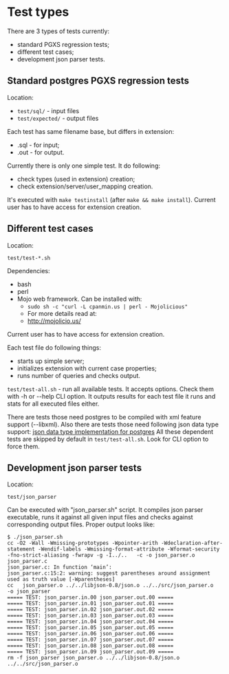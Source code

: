 Test types
==========

There are 3 types of tests currently:

  * standard PGXS regression tests;
  * different test cases;
  * development json parser tests.

Standard postgres PGXS regression tests
---------------------------------------

Location:

  * `test/sql/` - input files
  * `test/expected/` - output files

Each test has same filename base, but differs in extension:

  * .sql - for input;
  * .out - for output.

Currently there is only one simple test. It do following:

  * check types (used in extension) creation;
  * check extension/server/user_mapping creation.

It's executed with `make testinstall` (after `make && make install`). Current user has to have access for extension creation.

Different test cases
--------------------

Location:

`test/test-*.sh`

Dependencies:

  * bash
  * perl
  * Mojo web framework. Can be installed with:
      * `sudo sh -c "curl -L cpanmin.us | perl - Mojolicious"`
      * For more details read at:
      * http://mojolicio.us/

Current user has to have access for extension creation.

Each test file do following things:

  * starts up simple server;
  * initializes extension with current case properties;
  * runs number of queries and checks output.

`test/test-all.sh` - run all available tests.
It accepts options. Check them with -h or --help CLI option.
It outputs results for each test file it runs and stats for all executed files either.

There are tests those need postgres to be compiled with xml feature support (--libxml).
Also there are tests those need following json data type support:
[json data type implementation for postgres](http://git.postgresql.org/gitweb/?p=json-datatype.git;a=summary)
All these dependent tests are skipped by default in `test/test-all.sh`. Look for CLI option to force them.

Development json parser tests
-----------------------------

Location:

`test/json_parser`

Can be executed with "json_parser.sh" script. It compiles json parser executable, runs it against all given input files and checks against corresponding output files. Proper output looks like:

    $ ./json_parser.sh 
    cc -O2 -Wall -Wmissing-prototypes -Wpointer-arith -Wdeclaration-after-statement -Wendif-labels -Wmissing-format-attribute -Wformat-security -fno-strict-aliasing -fwrapv -g -I../..   -c -o json_parser.o json_parser.c
    json_parser.c: In function ‘main’:
    json_parser.c:15:2: warning: suggest parentheses around assignment used as truth value [-Wparentheses]
    cc   json_parser.o ../../libjson-0.8/json.o ../../src/json_parser.o   -o json_parser
    ===== TEST: json_parser.in.00 json_parser.out.00 =====
    ===== TEST: json_parser.in.01 json_parser.out.01 =====
    ===== TEST: json_parser.in.02 json_parser.out.02 =====
    ===== TEST: json_parser.in.03 json_parser.out.03 =====
    ===== TEST: json_parser.in.04 json_parser.out.04 =====
    ===== TEST: json_parser.in.05 json_parser.out.05 =====
    ===== TEST: json_parser.in.06 json_parser.out.06 =====
    ===== TEST: json_parser.in.07 json_parser.out.07 =====
    ===== TEST: json_parser.in.08 json_parser.out.08 =====
    ===== TEST: json_parser.in.09 json_parser.out.09 =====
    rm -f json_parser json_parser.o ../../libjson-0.8/json.o ../../src/json_parser.o
